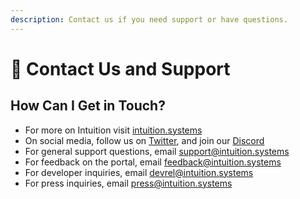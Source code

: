 ```yaml
---
description: Contact us if you need support or have questions.
---
```


# 🤝 Contact Us and Support

## How Can I Get in Touch?

* For more on Intuition visit [intuition.systems](https://intuition.systems)
* On social media, follow us on [Twitter](https://twitter.com/0xIntuition), and join our [Discord](https://discord.gg/RcASAxbpHf)
* For general support questions, email [support@intuition.systems](mailto:support@intuition.systems)
* For feedback on the portal, email [feedback@intuition.systems](mailto:feedback@intuition.systems)
* For developer inquiries, email [devrel@intuition.systems](mailto:devrel@intuition.systems)
* For press inquiries, email [press@intuition.systems](mailto:press@intuition.systems)
